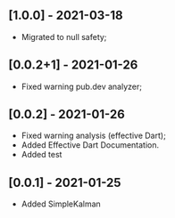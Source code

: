 ## [1.0.0] - 2021-03-18
- Migrated to null safety;

## [0.0.2+1] - 2021-01-26
- Fixed warning pub.dev analyzer;

## [0.0.2] - 2021-01-26
- Fixed warning analysis (effective Dart);
- Added Effective Dart Documentation.
- Added test

## [0.0.1] - 2021-01-25
- Added SimpleKalman
